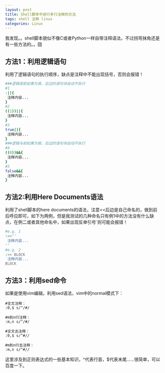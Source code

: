 ```yaml
---
layout: post
title: Shell脚本中进行多行注释的方法
tags: shell 注释 linux
categories: Linux
---
```


我发现。。shell脚本貌似不像C或者Python一样自带注释语法，不过拐弯抹角还是有一些方法的。。囧

## 方法1：利用逻辑语句
利用了逻辑语句的执行顺序，缺点是注释中不能出现括号，否则会报错！
~~~bash
###逻辑或前如果为真，后边的语句块自动不执行
#1
:||{
 注释内容...
}
#2
((1))||{
 注释内容...
}
#3
true||{
 注释内容...
}
###逻辑与前如果为假，后边的语句块自动不执行
#4
((0))&&{
 注释内容...
}
#5
false&&{
 注释内容...
}
~~~

## 方法2:利用Here Documents语法
利用了shell脚本的here documents的语法，注意<<后边是自己命名的，做到前后呼应即可，如下为两例，但是我测试的几种命名只有例1中的方法没有什么缺点，在例二或者其他命名中，如果出现反单引号`则可能会报错！
~~~bash
#e.g. 1
:<<''
 注释内容...
''
#e.g. 2
:<< BLOCK
 注释内容...
BLOCK
~~~

## 方法3：利用sed命令
如果是使用vim编辑，利用sed语法，vim中的normal模式下：
~~~
#全文注释：
:0,$ s/^/#/

#m到n行注释：
:m,n s/^/#/

#全文去注释：
:0,$ s/^#//

#m到n行去注释：
:m,n s/^#//
~~~
这里涉及到正则表达式的一些基本知识，\^代表行首，$代表末尾……很简单，可以百度一下。
